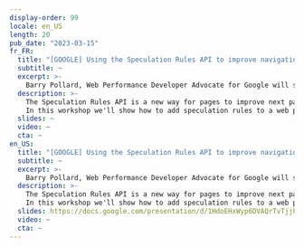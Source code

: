 ```yaml
---
display-order: 99
locale: en_US
length: 20
pub_date: "2023-03-15"
fr_FR:
  title: "[GOOGLE] Using the Speculation Rules API to improve navigations (EN)"
  subtitle: ~
  excerpt: >-
    Barry Pollard, Web Performance Developer Advocate for Google will show how Using the Speculation Rules API to improve navigations.
  description: >-
    The Speculation Rules API is a new way for pages to improve next page navigations by telling the browser to prefetch or prerender certain URLs. This leads to faster, or even instant, page URLs.
    In this workshop we'll show how to add speculation rules to a web page and show they render faster.
  slides: ~
  video: ~
  cta: ~
en_US:
  title: "[GOOGLE] Using the Speculation Rules API to improve navigations (EN)"
  subtitle: ~
  excerpt: >-
    Barry Pollard, Web Performance Developer Advocate for Google will show how Using the Speculation Rules API to improve navigations.
  description: >-
    The Speculation Rules API is a new way for pages to improve next page navigations by telling the browser to prefetch or prerender certain URLs. This leads to faster, or even instant, page URLs.
    In this workshop we'll show how to add speculation rules to a web page and show they render faster.
  slides: https://docs.google.com/presentation/d/1HdoEHxWyp6DVAQrTvTjjPPTmu9ImoENkiPutjjuJXeo/edit#slide=id.g24096d9a786_0_0
  video: ~
  cta: ~
---
```

